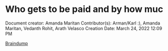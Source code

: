# Who gets to be paid and by how muc

Document creator: Amanda Maritan
Contributor(s): Arman/Karl :), Amanda Maritan, Vedanth Rohit, Arath Velasco
Creation Date: March 24, 2022 12:09 PM

[Braindump](Who%20gets%20to%20be%20paid%20and%20by%20how%20muc%202d4d25d2ffc14a68a9d75cca9c929738/Braindump%208cdb5965a2c440dcb10c18a3e2869e2e.md)
